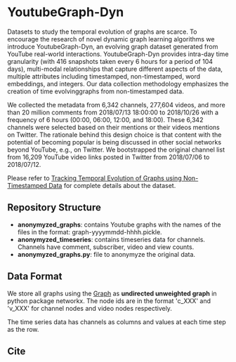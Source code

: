 # YoutubeGraph-Dyn
Datasets to study the temporal evolution of graphs are scarce. To encourage the research of novel dynamic graph learning algorithms we introduce YoutubeGraph-Dyn, an evolving graph dataset generated from YouTube real-world interactions. YoutubeGraph-Dyn provides intra-day time granularity (with 416 snapshots taken every 6 hours for a period of 104 days), multi-modal relationships that capture different aspects of the data, multiple attributes including timestamped, non-timestamped, word embeddings, and integers. Our data collection methodology emphasizes the creation of time evolvinggraphs from non-timestamped data. 

We  collected  the  metadata  from  6,342  channels, 277,604 videos, and more than 20 million comments from 2018/07/13 18:00:00 to 2018/10/26 with a frequency of 6 hours (00:00, 06:00, 12:00, and 18:00). These 6,342 channels were selected based on their mentions or their videos mentions on Twitter. The rationale behind this design choice is that content with the potential of becoming popular is being discussed in other social networks beyond YouTube, e.g., on Twitter. We bootstrapped the original channel list from 16,209 YouTube video links posted in Twitter from 2018/07/06 to 2018/07/12.

Please refer to [Tracking Temporal Evolution of Graphs using Non-Timestamped Data](https://arxiv.org/abs/1705.02801) for complete details about the dataset.

## Repository Structure
* **anonymyzed_graphs**: contains Youtube graphs with the names of the files in the format: graph-yyyymmdd-hhhh.pickle. 
* **anonymyzed_timeseries**: contains timeseries data for channels. Channels have comment, subscriber, video and view counts.
* **anonymyzed_graphs.py**: file to anonymyze the original data.

## Data Format
We store all graphs using the [Graph](https://networkx.github.io/documentation/stable/reference/classes/graph.html) as **undirected unweighted graph** in python package networkx. The node ids are in the format 'c_XXX' and 'v_XXX' for channel nodes and video nodes respectively.

The time series data has channels as columns and values at each time step as the row.

## Cite
